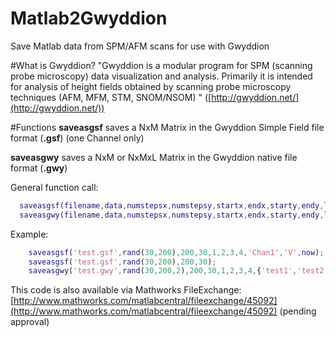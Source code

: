 Matlab2Gwyddion
===============

Save Matlab data from SPM/AFM scans for use with Gwyddion

#What is Gwyddion?
"Gwyddion is a modular program for SPM (scanning probe microscopy) data visualization and analysis. Primarily it is intended for analysis of height fields obtained by scanning probe microscopy techniques (AFM, MFM, STM, SNOM/NSOM) " ([http://gwyddion.net/](http://gwyddion.net/))

#Functions
**saveasgsf** saves a NxM Matrix in the Gwyddion Simple Field file format (**.gsf**) (one Channel only)

**saveasgwy** saves a NxM or NxMxL Matrix in the Gwyddion native file format (**.gwy**)

General function call:
```matlab
  saveasgsf(filename,data,numstepsx,numstepsy,startx,endx,starty,endy,label,unit,time,varargin)
  saveasgwy(filename,data,numstepsx,numstepsy,startx,endx,starty,endy,label,unit,time,varargin)
```

Example:
```matlab
	saveasgsf('test.gsf',rand(30,200),200,30,1,2,3,4,'Chan1','V',now);
	saveasgsf('test.gsf',rand(30,200),200,30);
	saveasgwy('test.gwy',rand(30,200,2),200,30,1,2,3,4,{'test1','test2'},{'V','m'},now);
```

This code is also available via Mathworks FileExchange: [http://www.mathworks.com/matlabcentral/fileexchange/45092](http://www.mathworks.com/matlabcentral/fileexchange/45092) (pending approval)
